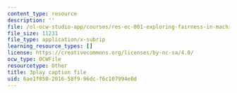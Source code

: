 ```yaml
---
content_type: resource
description: ''
file: /ol-ocw-studio-app/courses/res-ec-001-exploring-fairness-in-machine-learning-for-international-development-spring-2020/6ae1f050201658f996dcf6c107994e0d_neG4seg61VU.vtt
file_size: 11231
file_type: application/x-subrip
learning_resource_types: []
license: https://creativecommons.org/licenses/by-nc-sa/4.0/
ocw_type: OCWFile
resourcetype: Other
title: 3play caption file
uid: 6ae1f050-2016-58f9-96dc-f6c107994e0d
---
```

